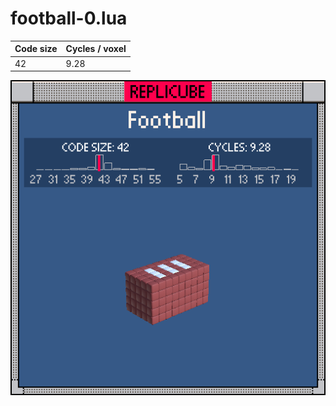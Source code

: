 # football-0.lua

| Code size | Cycles / voxel |
| --------- | -------------- |
| 42        | 9.28           |

![](football-0.png)
